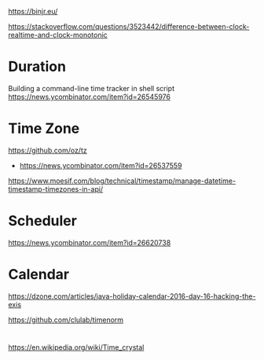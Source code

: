 https://binjr.eu/

https://stackoverflow.com/questions/3523442/difference-between-clock-realtime-and-clock-monotonic

# Duration
Building a command-line time tracker in shell script
https://news.ycombinator.com/item?id=26545976

# Time Zone
https://github.com/oz/tz
* https://news.ycombinator.com/item?id=26537559

https://www.moesif.com/blog/technical/timestamp/manage-datetime-timestamp-timezones-in-api/

# Scheduler
https://news.ycombinator.com/item?id=26620738

# Calendar
https://dzone.com/articles/java-holiday-calendar-2016-day-16-hacking-the-exis


https://github.com/clulab/timenorm

#
https://en.wikipedia.org/wiki/Time_crystal
